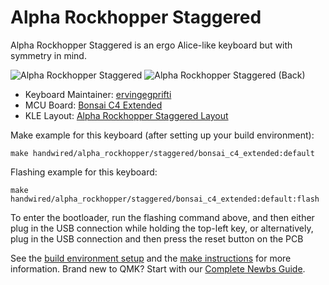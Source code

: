 # Alpha Rockhopper Staggered

Alpha Rockhopper Staggered is an ergo Alice-like keyboard but with symmetry in mind.

![Alpha Rockhopper Staggered](https://imgur.com/UwexBwZ.jpg)
![Alpha Rockhopper Staggered (Back)](https://i.imgur.com/zFzgCDT.jpg)

* Keyboard Maintainer: [ervingegprifti](https://github.com/ervingegprifti)
* MCU Board: [Bonsai C4 Extended](https://shop.custommk.com/products/bonsai-c4-microcontroller-board?variant=41508980850884)
* KLE Layout: [Alpha Rockhopper Staggered Layout](http://www.keyboard-layout-editor.com/#/gists/f1691edd9e2282ffe500fcc9aa19e85b)

Make example for this keyboard (after setting up your build environment):

    make handwired/alpha_rockhopper/staggered/bonsai_c4_extended:default

Flashing example for this keyboard:

    make handwired/alpha_rockhopper/staggered/bonsai_c4_extended:default:flash

To enter the bootloader, run the flashing command above, and then either plug in the USB connection while holding the top-left key, or alternatively, plug in the USB connection and then press the reset button on the PCB

See the [build environment setup](https://docs.qmk.fm/#/getting_started_build_tools) and the [make instructions](https://docs.qmk.fm/#/getting_started_make_guide) for more information. Brand new to QMK? Start with our [Complete Newbs Guide](https://docs.qmk.fm/#/newbs).

